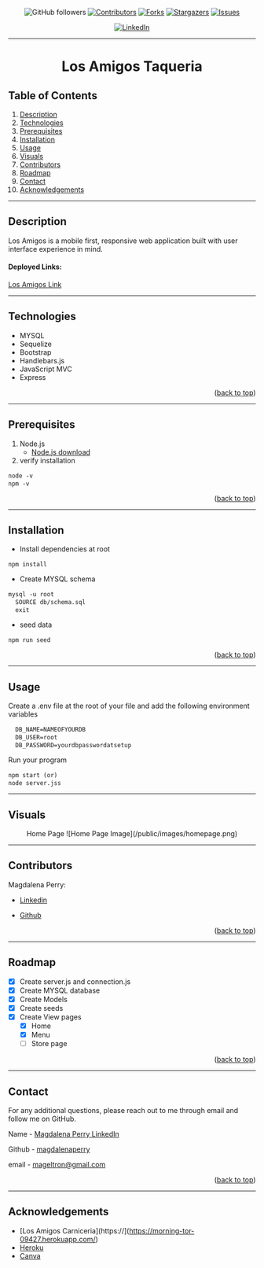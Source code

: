 <div id="top"></div>

<div align="center">

![GitHub followers](https://img.shields.io/github/followers/magdalenaperry?style=for-the-badge)
[![Contributors][contributors-shield]][contributors-url]
[![Forks][forks-shield]][forks-url]
[![Stargazers][stars-shield]][stars-url]
[![Issues][issues-shield]][issues-url]
<!-- [![MIT License][license-shield]][license-url] -->
[![LinkedIn][linkedin-shield]][linkedin-url]

---
  
# Los Amigos Taqueria
</div>  


## Table of Contents
  
1. [Description](#description)
1. [Technologies](#technologies)
1. [Prerequisites](#prerequisites)
3. [Installation](#installation)
3. [Usage](#usage)
2. [Visuals](#visuals)
8. [Contributors](#contributors)
9. [Roadmap](#roadmap)
10. [Contact](#contact)
11. [Acknowledgements](#acknowledgements)

---
## Description
Los Amigos is a mobile first, responsive web application built with user interface experience in mind. 
  
#### Deployed Links:  

[Los Amigos Link](https://morning-tor-09427.herokuapp.com/)

---

## Technologies
- MYSQL
- Sequelize
- Bootstrap
- Handlebars.js
- JavaScript MVC
- Express

<p align="right">(<a href="#top">back to top</a>)</p>

---

## Prerequisites
1. Node.js
    - [Node.js download](https://nodejs.org/en/)
2. verify installation
```  
node -v
npm -v
```   
<p align="right">(<a href="#top">back to top</a>)</p>

---

## Installation
- Install dependencies at root
```
npm install
```

- Create MYSQL schema
```
mysql -u root
  SOURCE db/schema.sql
  exit
```
- seed data
```
npm run seed 
```
<p align="right">(<a href="#top">back to top</a>)</p>

---

## Usage  

Create a .env file at the root of your file and add the following environment variables
```
  DB_NAME=NAMEOFYOURDB
  DB_USER=root
  DB_PASSWORD=yourdbpasswordatsetup
```

Run your program
```
npm start (or)
node server.jss
```
  
  
---
## Visuals
<div align="center">  
  Home Page
![Home Page Image](/public/images/homepage.png)

---
</div>

## Contributors

Magdalena Perry: 

- [Linkedin](https://www.linkedin.com/in/magdalena-perry/)

- [Github](https://github.com/magdalenaperry)

<p align="right">(<a href="#top">back to top</a>)</p>

---
## Roadmap
- [x] Create server.js and connection.js
- [x] Create MYSQL database
- [x] Create Models
- [x] Create seeds
- [x] Create View pages
    - [x] Home
    - [x] Menu
    - [ ] Store page

<p align="right">(<a href="#top">back to top</a>)</p>

---
## Contact
For any additional questions, please reach out to me through email and follow me on GitHub.

Name - [Magdalena Perry LinkedIn](https:www.linkedin.com/in/magdalenaperry)

Github - [magdalenaperry](https://www.github.com/magdalenaperry)

email - [mageltron@gmail.com](mageltron@gmail.com)

<p align="right">(<a href="#top">back to top</a>)</p>

---
## Acknowledgements

- [Los Amigos Carniceria](https://](https://morning-tor-09427.herokuapp.com/)
- [Heroku](https://heroku.com)
- [Canva](https://canva.com/)



[contributors-shield]: https://img.shields.io/github/contributors/magdalenaperry/losamigos-taqueria.svg?style=for-the-badge
[contributors-url]: https://github.com/magdalenaperry/losamigos-taqueria/graphs/contributors
[forks-shield]: https://img.shields.io/github/forks/magdalenaperry/losamigos-taqueria.svg?style=for-the-badge
[forks-url]: https://github.com/magdalenaperry/losamigos-taqueria/network/members
[stars-shield]: https://img.shields.io/github/stars/magdalenaperry/losamigos-taqueria.svg?style=for-the-badge
[stars-url]: https://github.com/magdalenaperry/losamigos-taqueria/stargazers
[issues-shield]: https://img.shields.io/github/issues/magdalenaperry/losamigos-taqueria.svg?style=for-the-badge
[issues-url]: https://github.com/magdalenaperry/losamigos-taqueria/issues
[license-shield]: https://img.shields.io/github/license/magdalenaperry/losamigos-taqueria.svg?style=for-the-badge
[license-url]: https://github.com/magdalenaperry/losamigos-taqueria/blob/master/LICENSE.txt
[linkedin-shield]: https://img.shields.io/badge/-LinkedIn-black.svg?style=for-the-badge&logo=linkedin&colorB=555
[linkedin-url]: https://linkedin.com/in/magdalena-perry
